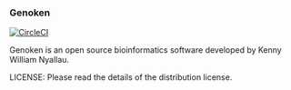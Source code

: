 ### Genoken

<a href='https://circleci.com/gh/k3nnywilliam/genoken'>
	<img alt='CircleCI' src='https://circleci.com/gh/k3nnywilliam/scrawler-app.svg?style=svg&circle-token=ad4015f5ba71a59502347b94e6ad42ab6664f4fb' style="max-height:20px;width:auto">
</a>

<br>

Genoken is an open source bioinformatics software developed by Kenny William Nyallau.

LICENSE:
Please read the details of the distribution license.